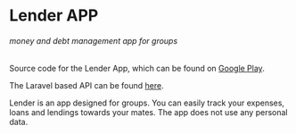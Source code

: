 # Lender APP
###### money and debt management app for groups

Source code for the Lender App, which can be found on [Google Play](https://play.google.com/store/apps/details?id=csocsort.hu.machiato32.csocsort_szamla&pcampaignid=pcampaignidMKT-Other-global-all-co-prtnr-py-PartBadge-Mar2515-1).

The Laravel based API can be found [here](https://github.com/kdmnk/csocsort_api).

Lender is an app designed for groups. You can easily track your expenses, loans and lendings towards your mates. The app does not use any personal data.
